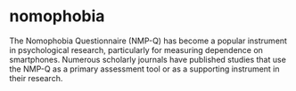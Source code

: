 # nomophobia
The Nomophobia Questionnaire (NMP-Q) has become a popular instrument in psychological research, particularly for measuring dependence on smartphones. Numerous scholarly journals have published studies that use the NMP-Q as a primary assessment tool or as a supporting instrument in their research.
